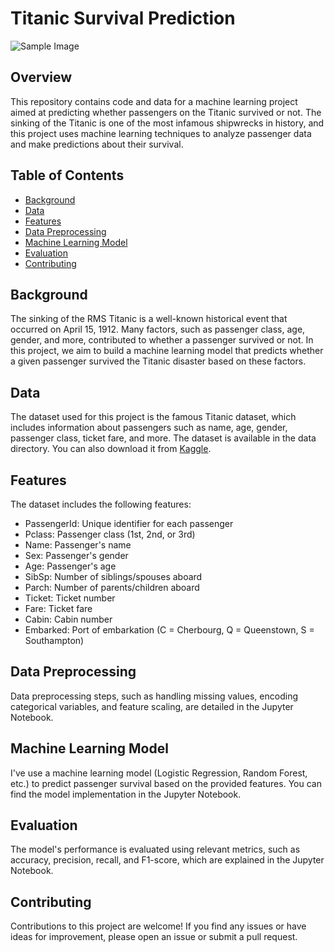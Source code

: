 # Titanic Survival Prediction
![Sample Image](https://res.cloudinary.com/dk-find-out/image/upload/q_80,w_1920,f_auto/MA_00079563_yvu84f.jpg)

## Overview
This repository contains code and data for a machine learning project aimed at predicting whether passengers on the Titanic survived or not. The sinking of the Titanic is one of the most infamous shipwrecks in history, and this project uses machine learning techniques to analyze passenger data and make predictions about their survival.

## Table of Contents
- [Background](#Background)
- [Data](#Data)
- [Features](#Features)
- [Data Preprocessing](#DataPreprocessing)
- [Machine Learning Model](#MachineLearningModel)
- [Evaluation](#Evaluation)
- [Contributing](#Contributing)

## Background
The sinking of the RMS Titanic is a well-known historical event that occurred on April 15, 1912. Many factors, such as passenger class, age, gender, and more, contributed to whether a passenger survived or not. In this project, we aim to build a machine learning model that predicts whether a given passenger survived the Titanic disaster based on these factors.

## Data
The dataset used for this project is the famous Titanic dataset, which includes information about passengers such as name, age, gender, passenger class, ticket fare, and more. The dataset is available in the data directory. You can also download it from [Kaggle](https://www.kaggle.com/datasets/yasserh/titanic-dataset).

## Features
The dataset includes the following features:

- PassengerId: Unique identifier for each passenger
- Pclass: Passenger class (1st, 2nd, or 3rd)
- Name: Passenger's name
- Sex: Passenger's gender
- Age: Passenger's age
- SibSp: Number of siblings/spouses aboard
- Parch: Number of parents/children aboard
- Ticket: Ticket number
- Fare: Ticket fare
- Cabin: Cabin number
- Embarked: Port of embarkation (C = Cherbourg, Q = Queenstown, S = Southampton)

## Data Preprocessing
Data preprocessing steps, such as handling missing values, encoding categorical variables, and feature scaling, are detailed in the Jupyter Notebook.

## Machine Learning Model
I've use a machine learning model (Logistic Regression, Random Forest, etc.) to predict passenger survival based on the provided features. You can find the model implementation in the Jupyter Notebook.

## Evaluation
The model's performance is evaluated using relevant metrics, such as accuracy, precision, recall, and F1-score, which are explained in the Jupyter Notebook.

## Contributing
Contributions to this project are welcome! If you find any issues or have ideas for improvement, please open an issue or submit a pull request.



